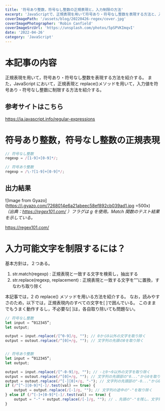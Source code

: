 ```yaml
---
title: '符号あり整数，符号なし整数の正規表現と，入力制限の方法'
excerpt: 'JavaScriptで、正規表現を用いて符号あり・符号なし整数を表現する方法と、入力制限を行う方法を紹介する。'
coverImagePath: '/assets/blog/20220426-regex/cover.jpg'
coverImagePhotographer: 'Robin Canfield'
coverImageSrcUrl: 'https://unsplash.com/photos/5pSPVKImqvI'
date: '2022-04-26'
category: 'JavaScript'
---
```


# 本記事の内容

正規表現を用いて，符号あり・符号なし整数を表現する方法を紹介する。
また，JavaScript において，正規表現と replace()メソッドを用いて，入力値を符号あり・符号なし整数に制限する方法を紹介する。

## 参考サイトはこちら

https://ja.javascript.info/regular-expressions

# 符号あり整数，符号なし整数の正規表現

```typescript
// 符号なし整数
regexp = /[1-9]+[0-9]*/;

// 符号あり整数
regexp = /\-?[1-9]+[0-9]*/;
```

## 出力結果

![Image from Gyazo](https://i.gyazo.com/7268014e6a21abeec58ef892cb039ad1.jpg =500x)
_（出典：https://regex101.com/ ）フラグは g を使用。Match 関数のテスト結果を示している。_

https://regex101.com/

# 入力可能文字を制限するには？

基本方針は，２つある。

1. str.match(regexp) : 正規表現と一致する文字を検索し，抽出する
2. str.replace(regexp, replacement) : 正規表現と一致する文字を""に置換，すなわち取り除く

本記事では，2 の replace() メソッドを用いる方法を紹介する。
なお，読みやすさのため，以下では，正規表現内のすべての文字を[ ]で囲んでいる。
このままでもうまく動作するし，不必要な[ ]は，各自取り除いても問題ない。

```typescript
// 符号なし整数
let input = “012345”;
let output;

output = input.replace(/[^0-9]/g, ""); // 0から9以外の文字を取り除く
output = outout.replace(/^[0]+/g, ""); // 文字列の先頭の0を取り除く


// 符号あり整数
let input = “012345”;
let output;

output = input.replace(/[^-0-9]/g, ""); // -と0～9以外の文字を取り除く
output = outout.replace(/^[0]+/g, ""); // 文字列の先頭部の"0..."から0を取り除く
output = outout.replace(/^[-][0]+/g, "-"); // 文字列の先頭部の"-0..."から0を取り除く
if (/^[^-][0-9]*[-]/.test(val) == true) {
    output = output.replace(/[-]/g, ""); // 文字列の途中の"-"を取り除く
} else if (/^[-]+[0-9]*[-]/.test(val) == true) {
    output = "-" + output.replace(/[-]/g, ""); // 、先頭の"-"を残し、文字列の途中の"-"を取り除く
}
```
